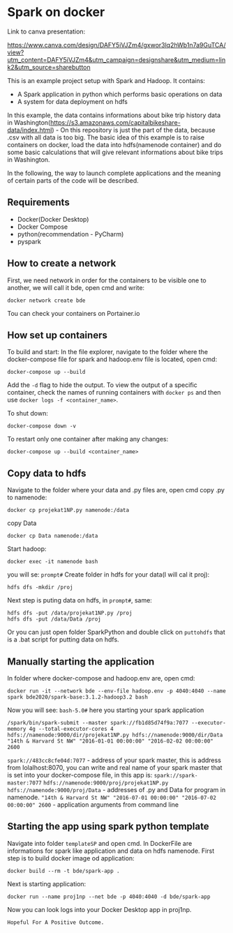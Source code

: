 # Spark on docker
Link to canva presentation: 


https://www.canva.com/design/DAFY5iVJZm4/gxwor3lq2hWb1n7a9GuTCA/view?utm_content=DAFY5iVJZm4&utm_campaign=designshare&utm_medium=link2&utm_source=sharebutton

This is an example project setup with Spark and Hadoop. It contains:
* A Spark application in python which performs basic operations on data
* A system for data deployment on hdfs


In this example, the data contains informations about bike trip history data in Washington(https://s3.amazonaws.com/capitalbikeshare-data/index.html) - On this repository is just the part of the data, because .csv with all data is too big.
The basic idea of this example is to raise containers on docker, load the data into hdfs(namenode container) and do some
basic calculations that will give relevant informations about bike trips in Washington.

In the following, the way to launch complete applications and the meaning of certain parts of the code will be described.

## Requirements
* Docker(Docker Desktop)
* Docker Compose
* python(recommendation - PyCharm)
* pyspark


## How to create a network
First, we need network in order for the containers to be visible one to another, we will call it bde, open cmd and write:
```
docker network create bde
```
Tou can check your containers on Portainer.io
## How set up containers 
To build and start:
In the file explorer, navigate to the folder where the docker-compose file for spark and hadoop.env file is located, open cmd:
```
docker-compose up --build
```
Add the `-d` flag to hide the output. To view the output of a specific container, check the names of running containers with `docker ps` and then use `docker logs -f <container_name>`.

To shut down:

```
docker-compose down -v
```

To restart only one container after making any changes:

```
docker-compose up --build <container_name>
```
## Copy data to hdfs

Navigate to the folder where your data and .py files are, open cmd
copy .py to namenode:
```
docker cp projekat1NP.py namenode:/data 
```
copy Data 
```
docker cp Data namenode:/data 
```
Start hadoop:
```
docker exec -it namenode bash
```
you will se:
`prompt#`
Create folder in hdfs for your data(I will cal it proj):
```
hdfs dfs -mkdir /proj 
```
Next step is puting data on hdfs, in `prompt#`, same:
```
hdfs dfs -put /data/projekat1NP.py /proj
hdfs dfs -put /data/Data /proj
```

Or you can just open folder SparkPython and double click on `puttohdfs` that is a .bat script for putting data on hdfs.

## Manually starting the application
In folder where docker-compose and hadoop.env are, open cmd:
```
docker run -it --network bde --env-file hadoop.env -p 4040:4040 --name spark bde2020/spark-base:3.1.2-hadoop3.2 bash
```
Now you will see:
`bash-5.0#` here you starting your spark application
```
/spark/bin/spark-submit --master spark://fb1d85d74f9a:7077 --executor-memory 4g --total-executor-cores 4 hdfs://namenode:9000/dir/projekat1NP.py hdfs://namenode:9000/dir/Data "14th & Harvard St NW" "2016-01-01 00:00:00" "2016-02-02 00:00:00" 2600
```
`spark://483cc8cfe04d:7077` - address of your spark master, this is address from lolalhost:8070, you can write and 
real name of your spark master that is set into your docker-compose file, in this app is:  `spark://spark-master:7077`
`hdfs://namenode:9000/proj/projekat1NP.py hdfs://namenode:9000/proj/Data` - addresses of .py and Data for program in namenode.
`"14th & Harvard St NW" "2016-07-01 00:00:00" "2016-07-02 00:00:00" 2600` - application arguments from command line

## Starting the app using spark python template
Navigate into folder `templateSP` and open cmd. In DockerFile are informations for spark like application and data on hdfs namenode.
First step is to build docker image od application:
```
docker build --rm -t bde/spark-app .
```
Next is starting application:
```
docker run --name proj1np --net bde -p 4040:4040 -d bde/spark-app
```
Now you can look logs into your Docker Desktop app in proj1np. 

`Hopeful For A Positive Outcome.`